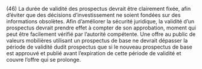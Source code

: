 (46) La durée de validité des prospectus devrait être clairement fixée, afin d’éviter que des décisions d’investissement ne soient fondées sur des informations obsolètes. Afin d’améliorer la sécurité juridique, la validité d’un prospectus devrait prendre effet à compter de son approbation, moment qui peut être facilement vérifié par l’autorité compétente. Une offre au public de valeurs mobilières utilisant un prospectus de base ne devrait dépasser la période de validité dudit prospectus que si le nouveau prospectus de base est approuvé et publié avant l’expiration de cette période de validité et couvre l’offre qui se prolonge.